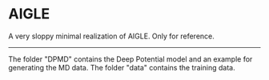 # AIGLE
A very sloppy minimal realization of AIGLE. Only for reference.  

------------
The folder "DPMD" contains the Deep Potential model and an example for generating the MD data. 
The folder "data" contains the training data.
